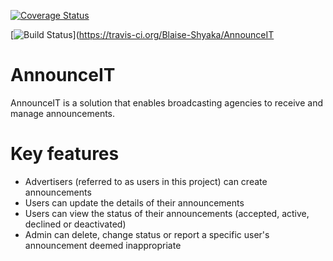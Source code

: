 [![Coverage Status](https://coveralls.io/repos/github/Blaise-Shyaka/AnnounceIT/badge.svg?branch=ft-advertiser-signup-endpoint-%23170842183)](https://coveralls.io/github/Blaise-Shyaka/AnnounceIT?branch=ft-advertiser-signup-endpoint-%23170842183)

[![Build Status](https://travis-ci.org/Blaise-Shyaka/AnnounceIT.svg?branch=develop)](https://travis-ci.org/Blaise-Shyaka/AnnounceIT

# AnnounceIT

AnnounceIT is a solution that enables broadcasting agencies to receive and manage announcements.

# Key features

- Advertisers (referred to as users in this project) can create announcements
- Users can update the details of their announcements
- Users can view the status of their announcements (accepted, active, declined or deactivated)
- Admin can delete, change status or report a specific user's announcement deemed inappropriate